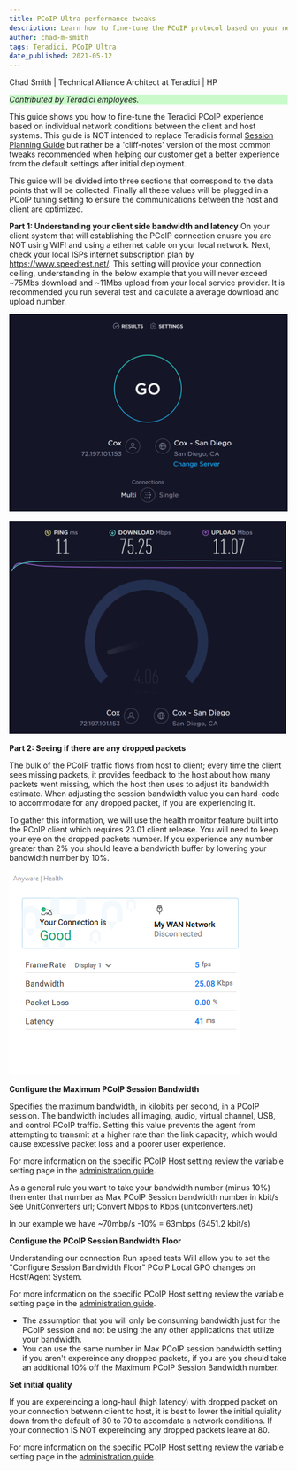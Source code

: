 ```yaml
---
title: PCoIP Ultra performance tweaks
description: Learn how to fine-tune the PCoIP protocol based on your network conditions.
author: chad-m-smith
tags: Teradici, PCoIP Ultra
date_published: 2021-05-12
---
```


Chad Smith | Technical Alliance Architect at Teradici | HP

<p style="background-color:#CAFACA;"><i>Contributed by Teradici employees.</i></p>

This guide shows you how to fine-tune the Teradici PCoIP experience based on individual network conditions between the client and host systems. This guide is NOT intended to replace Teradicis formal [Session Planning Guide](https://www.teradici.com/web-help/pcoip_session_planning/current/tuning_session_variables/pcoip_session_variables/) but rather be a 'cliff-notes' version of the most common tweaks recommended when helping our customer get a better experience from the default settings after initial deployment. 

This guide will be divided into three sections that correspond to the data points that will be collected. Finally all these values will be plugged in a PCoIP tuning setting to ensure the communications between the host and client are optimized. 

**Part 1: Understanding your client side bandwidth and latency**
On your client system that will establishing the PCoIP connection enusre you are NOT using WIFI and using a ethernet cable on your local network. Next, check your local ISPs internet subscription plan by https://www.speedtest.net/. This setting will provide your connection ceiling, understanding in the below example that you will never exceed ~75Mbs download and ~11Mbs upload from your local service provider. It is recommended you run several test and calculate a average download and upload number. 

 ![image](https://github.com/ChadSmithTeradici/PCoIP_Ultra_performance_tweaks/blob/main/images/SpeedTest1.png)
 
 ![image](https://github.com/ChadSmithTeradici/PCoIP_Ultra_performance_tweaks/blob/main/images/SpeedTest2.png)
 
 
 **Part 2: Seeing if there are any dropped packets**
 
The bulk of the PCoIP traffic flows from host to client; every time the client sees missing packets, it provides feedback to the host about how many packets went missing, which the host then uses to adjust its bandwidth estimate. When adjusting the session bandwidth value  you can hard-code to accommodate for any dropped packet, if you are experiencing it. 

To gather this information, we will use the health monitor feature built into the PCoIP client which requires 23.01 client release. You will need to keep your eye on the dropped packets number. If you experience any number greater than 2% you should leave a bandwidth buffer by lowering your bandwidth number by 10%. 

 ![image](https://github.com/ChadSmithTeradici/PCoIP_Ultra_performance_tweaks/blob/main/images/Health_Connection.png?raw=true)
 
 **Configure the Maximum PCoIP Session Bandwidth**
 
 Specifies the maximum bandwidth, in kilobits per second, in a PCoIP session. The bandwidth includes all imaging, audio, virtual channel, USB, and control PCoIP traffic. Setting this value prevents the agent from attempting to transmit at a higher rate than the link capacity, which would cause excessive packet loss and a poorer user experience. 
 
 For more information on the specific PCoIP Host setting review the variable setting page in the [administration guide](https://www.teradici.com/web-help/pcoip_agent/graphics_agent/windows/22.09/admin-guide/configuring/configuring/#maximum-pcoip-session-bandwidth).
 
As a general rule you want to take your bandwidth number (minus 10%) then enter that number as Max PCoIP Session bandwidth number in kbit/s
See UnitConverters url; Convert Mbps to Kbps (unitconverters.net)

In our example we have ~70mbp/s -10% = 63mbps (6451.2 kbit/s)

 **Configure the PCoIP Session Bandwidth Floor**
 
 Understanding our connection Run speed tests Will allow you to set the "Configure Session Bandwidth Floor" PCoIP Local GPO changes on Host/Agent System.
 
 For more information on the specific PCoIP Host setting review the variable setting page in the [administration guide](https://www.teradici.com/web-help/pcoip_agent/graphics_agent/windows/22.09/admin-guide/configuring/configuring/#pcoip-session-mtu).
 
-	The assumption that you will only be consuming bandwidth just for the PCoIP session and not be using the any other applications that utilize your bandwidth. 
-	You can use the same number in Max PCoIP session bandwidth setting if you aren't expereince any dropped packets, if you are you should take an additional 10% off the Maximum PCoIP Session Bandwidth number. 

**Set initial quality**

If you are expereincing a long-haul (high latency) with dropped packet on your connection betwenn client to host, it is best to lower the initial quiality down from the default of 80 to 70 to accomdate a network conditions. If your connection IS NOT expereincing any dropped packets leave at 80. 

 For more information on the specific PCoIP Host setting review the variable setting page in the [administration guide](https://www.teradici.com/web-help/pcoip_agent/graphics_agent/windows/22.09/admin-guide/configuring/configuring/#pcoip-session-mtu).
 
